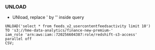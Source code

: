### UNLOAD 
* UNload, replace ' by '' inside query
```
UNLOAD('select * from feeds_v2_usercontentfeedsactivity limit 10')
TO 's3://hme-data-analytics/finance-new-premium-' 
iam_role 'arn:aws:iam::720256604387:role/redshift-s3-access'
parallel off
CSV;
```

